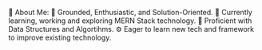 💫 About Me:
🔭 Grounded, Enthusiastic, and Solution-Oriented.
🌱 Currently learning, working and exploring MERN Stack technology.
👯 Proficient with Data Structures and Algortihms.
⚙️ Eager to learn new tech and framework to improve existing technology.

